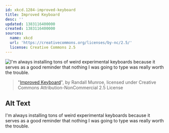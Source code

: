 ```yaml
---
id: xkcd.1284-improved-keyboard
title: Improved Keyboard
desc: ''
updated: 1383116400000
created: 1383116400000
sources:
  name: xkcd
  url: 'https://creativecommons.org/licenses/by-nc/2.5/'
  license: Creative Commons 2.5
---
```

![I'm always installing tons of weird experimental keyboards because it serves as a good reminder that nothing I was going to type was really worth the trouble.](https://imgs.xkcd.com/comics/improved_keyboard.png)
> "[Improved Keyboard](https://xkcd.com/1284/)", by Randall Munroe, licensed under Creative Commons Attribution-NonCommercial 2.5 License

## Alt Text
I'm always installing tons of weird experimental keyboards because it serves as a good reminder that nothing I was going to type was really worth the trouble.
